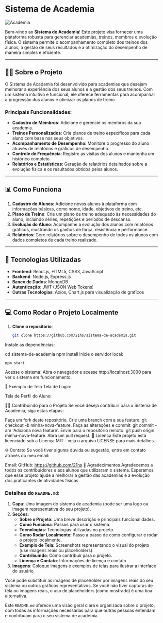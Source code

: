 # Sistema de Academia

![Academia](https://via.placeholder.com/1200x400.png?text=Sistema+de+Academia)

Bem-vindo ao **Sistema de Academia**! Este projeto visa fornecer uma plataforma robusta para gerenciar academias, treinos, membros e evolução física. O sistema permite o acompanhamento completo dos treinos dos alunos, a gestão de seus resultados e a otimização do desempenho de maneira simples e eficiente.

---

## 🏋️‍♂️ Sobre o Projeto

O Sistema de Academia foi desenvolvido para academias que desejam melhorar a experiência dos seus alunos e a gestão dos seus treinos. Com um sistema intuitivo e funcional, ele oferece ferramentas para acompanhar a progressão dos alunos e otimizar os planos de treino.

### Principais Funcionalidades:
- **Cadastro de Membros**: Adicione e gerencie os membros da sua academia.
- **Treinos Personalizados**: Crie planos de treino específicos para cada aluno com base nos seus objetivos.
- **Acompanhamento de Desempenho**: Monitore o progresso do aluno através de relatórios e gráficos de desempenho.
- **Controle de Frequência**: Registre as visitas dos alunos e mantenha um histórico completo.
- **Relatórios e Estatísticas**: Geração de relatórios detalhados sobre a evolução física e os resultados obtidos pelos alunos.

---

## 📊 Como Funciona

1. **Cadastro de Alunos**: Adicione novos alunos à plataforma com informações básicas, como nome, idade, objetivos de treino, etc.
2. **Plano de Treino**: Crie um plano de treino adequado às necessidades do aluno, incluindo séries, repetições e períodos de descanso.
3. **Evolução do Aluno**: Acompanhe a evolução dos alunos com relatórios gráficos, mostrando os ganhos de força, resistência e performance.
4. **Relatórios**: Gere relatórios sobre o desempenho de todos os alunos com dados completos de cada treino realizado.

---

## 🧰 Tecnologias Utilizadas

- **Frontend**: React.js, HTML5, CSS3, JavaScript
- **Backend**: Node.js, Express.js
- **Banco de Dados**: MongoDB
- **Autenticação**: JWT (JSON Web Tokens)
- **Outras Tecnologias**: Axios, Chart.js para visualização de gráficos

---

## 💻 Como Rodar o Projeto Localmente

1. **Clone o repositório**:
   ```bash
   git clone https://github.com/21hs/sistema-de-academia.git

Instale as dependências:

cd sistema-de-academia
npm install
Inicie o servidor local:

 ```
npm start
 ```

Acesse o sistema: Abra o navegador e acesse http://localhost:3000 para ver o sistema em funcionamento.

📝 Exemplo de Tela
Tela de Login:

Tela de Perfil do Aluno:

👨‍💻 Contribuindo para o Projeto
Se você deseja contribuir para o Sistema de Academia, siga estas etapas:

Faça um fork deste repositório.
Crie uma branch com a sua feature: git checkout -b minha-nova-feature.
Faça as alterações e commit: git commit -am 'Adiciona nova feature'.
Envie para o repositório remoto: git push origin minha-nova-feature.
Abra um pull request.
📄 Licença
Este projeto está licenciado sob a Licença MIT - veja o arquivo LICENSE para mais detalhes.

🌐 Contato
Se você tiver alguma dúvida ou sugestão, entre em contato através do meu email:

Email:
GitHub: https://github.com/21hs
📢 Agradecimentos
Agradecemos a todos os contribuidores e aos alunos que utilizaram o sistema. Esperamos que esse projeto ajude a melhorar a gestão das academias e a evolução dos praticantes de atividades físicas.

### Detalhes do `README.md`:
1. **Capa**: Uma imagem do sistema de academia (pode ser uma logo ou imagem representativa do seu projeto).
2. **Seções**:
   - **Sobre o Projeto**: Uma breve descrição e principais funcionalidades.
   - **Como Funciona**: Passos para usar o sistema.
   - **Tecnologias**: Tecnologias utilizadas no projeto.
   - **Como Rodar Localmente**: Passo a passo de como configurar e rodar o projeto localmente.
   - **Exemplo de Tela**: Screenshots representando o visual do projeto (use imagens reais ou placeholders).
   - **Contribuindo**: Como contribuir para o projeto.
   - **Licença e Contato**: Informações de licença e contato.
3. **Imagens**: Coloque imagens e exemplos de telas para ilustrar a interface do usuário.

Você pode substituir as imagens de placeholder por imagens reais do seu sistema ou outros gráficos representativos. Se você não tiver capturas de tela ou imagens reais, o uso de placeholders (como mostrado) é uma boa alternativa.

Este `README.md` oferece uma visão geral clara e organizada sobre o projeto, com todas as informações necessárias para que outras pessoas entendam e contribuam para o seu sistema de academia.

